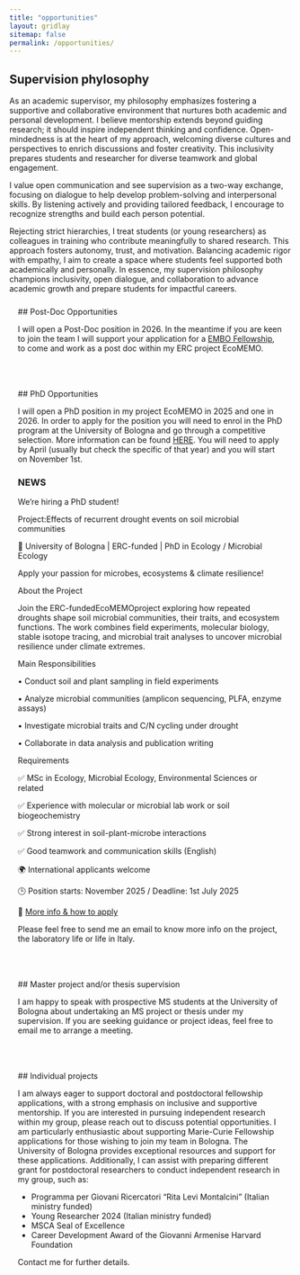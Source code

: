 ```yaml
---
title: "opportunities"
layout: gridlay
sitemap: false
permalink: /opportunities/
---
```


## Supervision phylosophy

As an academic supervisor, my philosophy emphasizes fostering a supportive and collaborative environment that nurtures both academic and personal development. I believe mentorship extends beyond guiding research; it should inspire independent thinking and confidence. Open-mindedness is at the heart of my approach, welcoming diverse cultures and perspectives to enrich discussions and foster creativity. This inclusivity prepares students and researcher for diverse teamwork and global engagement.

I value open communication and see supervision as a two-way exchange, focusing on dialogue to help develop problem-solving and interpersonal skills. By listening actively and providing tailored feedback, I encourage  to recognize strengths and build each person potential.

Rejecting strict hierarchies, I treat students (or young researchers) as colleagues in training who contribute meaningfully to shared research. This approach fosters autonomy, trust, and motivation. Balancing academic rigor with empathy, I aim to create a space where students feel supported both academically and personally. In essence, my supervision philosophy champions inclusivity, open dialogue, and collaboration to advance academic growth and prepare students for impactful careers.

<style>
.btn{
    margin-bottom:5px;
    padding-top:1px;
    padding-bottom:1px;
    padding-left:15px;
    padding-right:15px;
}
.jumbotron{
    padding:3%;
    padding-bottom:10px;
    padding-top:10px;
    margin-top:10px;
    margin-bottom:30px;
}
</style>

<div class="jumbotron">
## Post-Doc Opportunities

I will open a Post-Doc position in 2026.
In the meantime if you are keen to join the team I will support your application for a <a href="https://www.embo.org/funding/fellowships-grants-and-career-support/postdoctoral-fellowships/" class="text-info">EMBO Fellowship</a>, to come and work as a post doc within my ERC project EcoMEMO.

</div>

<div class="jumbotron">
## PhD Opportunities

I will open a PhD position in my project EcoMEMO in 2025 and one in 2026.
In order to apply for the position you will need to enrol in the PhD program at the University of Bologna and go through a competitive selection.
More information can be found <a href="https://www.unibo.it/en/study/phd-professional-masters-specialisation-schools-and-other-programmes/phd/information-enrolling-phd-programme" class="text-info">HERE</a>. You will need to apply by April (usually but check the specific of that year) and you will start on November 1st.

### NEWS
We’re hiring a PhD student!

Project:Effects of recurrent drought events on soil microbial communities

📍 University of Bologna | ERC-funded | PhD in Ecology / Microbial Ecology

Apply your passion for microbes, ecosystems & climate resilience!

 

About the Project

Join the ERC-fundedEcoMEMOproject exploring how repeated droughts shape soil microbial communities, their traits, and ecosystem functions. The work combines field experiments, molecular biology, stable isotope tracing, and microbial trait analyses to uncover microbial resilience under climate extremes.

 

Main Responsibilities

• Conduct soil and plant sampling in field experiments

• Analyze microbial communities (amplicon sequencing, PLFA, enzyme assays)

• Investigate microbial traits and C/N cycling under drought

• Collaborate in data analysis and publication writing

 

Requirements

✅ MSc in Ecology, Microbial Ecology, Environmental Sciences or related

✅ Experience with molecular or microbial lab work or soil biogeochemistry

✅ Strong interest in soil-plant-microbe interactions

✅ Good teamwork and communication skills (English)

🌍 International applicants welcome

🕒 Position starts: November 2025 / Deadline: 1st July 2025

📩 <a href="https://www.unibo.it/en/study/phd-professional-masters-specialisation-schools-and-other-programmes/phd/2025-2026/earth-life-and-environmental-sciences" class="text-info">More info & how to apply</a>

 

Please feel free to send me an email to know more info on the project, the laboratory life or life in Italy.



</div>

<div class="jumbotron">
## Master project and/or thesis supervision

I am happy to speak with prospective MS students at the University of Bologna about undertaking an MS project or thesis under my supervision. If you are seeking guidance or project ideas, feel free to email me to arrange a meeting.
</div>

<div class="jumbotron">
## Individual projects

I am always eager to support doctoral and postdoctoral fellowship applications, with a strong emphasis on inclusive and supportive mentorship. If you are interested in pursuing independent research within my group, please reach out to discuss potential opportunities. I am particularly enthusiastic about supporting Marie-Curie Fellowship applications for those wishing to join my team in Bologna. The University of Bologna provides exceptional resources and support for these applications. Additionally, I can assist with preparing different grant for postdoctoral researchers to conduct independent research in my group, such as:
- Programma per Giovani Ricercatori   “Rita Levi Montalcini” (Italian ministry funded)
- Young Researcher 2024 (Italian ministry funded)
- MSCA Seal of Excellence
- Career Development Award of the Giovanni Armenise Harvard Foundation


Contact me for further details.
</div>